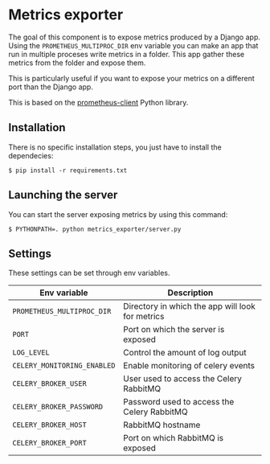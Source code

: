 # Metrics exporter

The goal of this component is to expose metrics produced by a Django app.
Using the `PROMETHEUS_MULTIPROC_DIR` env variable you can make an app that run in multiple proceses write metrics in a folder. This app gather these metrics from the folder and expose them.

This is particularly useful if you want to expose your metrics on a different port than the Django app.

This is based on the [prometheus-client](https://github.com/prometheus/client_python) Python library.

## Installation

There is no specific installation steps, you just have to install the dependecies:
```
$ pip install -r requirements.txt
```

## Launching the server

You can start the server exposing metrics by using this command:
```
$ PYTHONPATH=. python metrics_exporter/server.py
```

## Settings
These settings can be set through env variables.

| Env variable                | Description                                      |
| ---                         | ---                                              |
| `PROMETHEUS_MULTIPROC_DIR`  | Directory in which the app will look for metrics |
| `PORT`                      | Port on which the server is exposed              |
| `LOG_LEVEL`                 | Control the amount of log output                 |
| `CELERY_MONITORING_ENABLED` | Enable monitoring of celery events               |
| `CELERY_BROKER_USER`        | User used to access the Celery RabbitMQ          |
| `CELERY_BROKER_PASSWORD`    | Password used to access the Celery RabbitMQ      |
| `CELERY_BROKER_HOST`        | RabbitMQ hostname                                |
| `CELERY_BROKER_PORT`        | Port on which RabbitMQ is exposed                |
